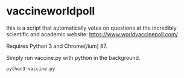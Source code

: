 # vaccineworldpoll

this is a script that automatically votes on questions at the incredibly scientific and academic website: https://www.worldvaccinepoll.com/

Requires Python 3 and Chrome(/ium) 87.

Simply run vaccine.py with python in the background.

`python3 vaccine.py`
